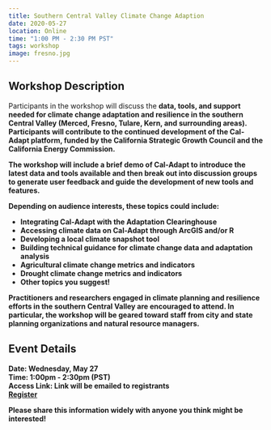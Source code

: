 ```yaml
---
title: Southern Central Valley Climate Change Adaption
date: 2020-05-27
location: Online
time: "1:00 PM - 2:30 PM PST"
tags: workshop
image: fresno.jpg
---
```


## Workshop Description

Participants in the workshop will discuss the <strong>data, tools, and support needed for climate change adaptation and resilience in the southern Central Valley (Merced, Fresno, Tulare, Kern, and surrounding areas). Participants will contribute to the continued development of the Cal-Adapt platform, funded by the California Strategic Growth Council and the California Energy Commission.

The workshop will include a <strong>brief demo of Cal-Adapt to introduce the latest data and tools available and then break out into <strong>discussion groups to generate user feedback and guide the development of new tools and features.

Depending on audience interests, these topics could include:
- Integrating Cal-Adapt with the Adaptation Clearinghouse
- Accessing climate data on Cal-Adapt through ArcGIS and/or R
- Developing a local climate snapshot tool
- Building technical guidance for climate change data and adaptation analysis
- Agricultural climate change metrics and indicators
- Drought climate change metrics and indicators
- Other topics you suggest!

Practitioners and researchers engaged in climate planning and resilience efforts in the southern Central Valley are encouraged to attend. In particular, the workshop will be geared toward staff from city and state planning organizations and natural resource managers. 

## Event Details
Date: **Wednesday, May 27** <br/>
Time: **1:00pm - 2:30pm (PST)** <br/>
Access Link: Link will be emailed to registrants <br/>
<a href="https://forms.gle/PP8uPsYJZfdyQpT16" class="btn btn-primary mt-2">Register</a>

Please share this information widely with anyone you think might be interested!


